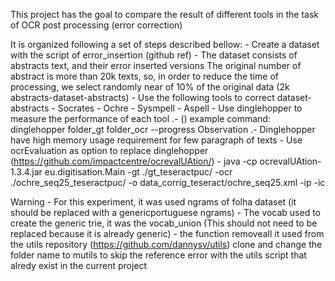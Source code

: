 This project has the goal to compare the result of different tools in the task of OCR post processing (error correction)

It is organized following a set of steps described bellow:
	- Create a dataset with the script of error\_insertion (github ref)
		- The dataset consists of abstracts text, and their error inserted versions
		The original number of abstract is more than 20k texts, so, in order to reduce the time of processing, we select randomly near of 10% of the original data (2k abstracts-dataset-abstracts)
	- Use the following tools to correct dataset-abstracts
		- Socrates
		- Ochre
		- Sysmpell
		- Aspell
	- Use dinglehopper to measure the performance of each tool .- 
	()
		example command:
			dinglehopper folder\_gt folder\_ocr --progress
		Observation .- Dinglehopper have high memory usage requirement for few paragraph of texts 
	- Use ocrEvaluation as option to replace dinglehopper
	(https://github.com/impactcentre/ocrevalUAtion/)
		- java -cp ocrevalUAtion-1.3.4.jar eu.digitisation.Main -gt ./gt_teseractpuc/ -ocr ./ochre_seq25_teseractpuc/ -o data_corrig_teseract/ochre_seq25.xml -ip -ic


Warning
	- For this experiment, it was used ngrams of folha dataset (it should be replaced with a genericportuguese ngrams)
	- The vocab used to create the generic trie, it was the vocab\_union (This should not need to be replaced because it is already generic)
	- the function removeall it used from the utils repository (https://github.com/dannysv/utils)
	clone and change the folder name to mutils to skip the reference error with the utils script that alredy exist in the current project


